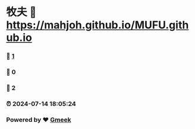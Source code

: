 # 牧夫 :link: https://mahjoh.github.io/MUFU.github.io 
### :page_facing_up: [1](https://mahjoh.github.io/MUFU.github.io/tag.html) 
### :speech_balloon: 0 
### :hibiscus: 2 
### :alarm_clock: 2024-07-14 18:05:24 
### Powered by :heart: [Gmeek](https://github.com/Meekdai/Gmeek)
